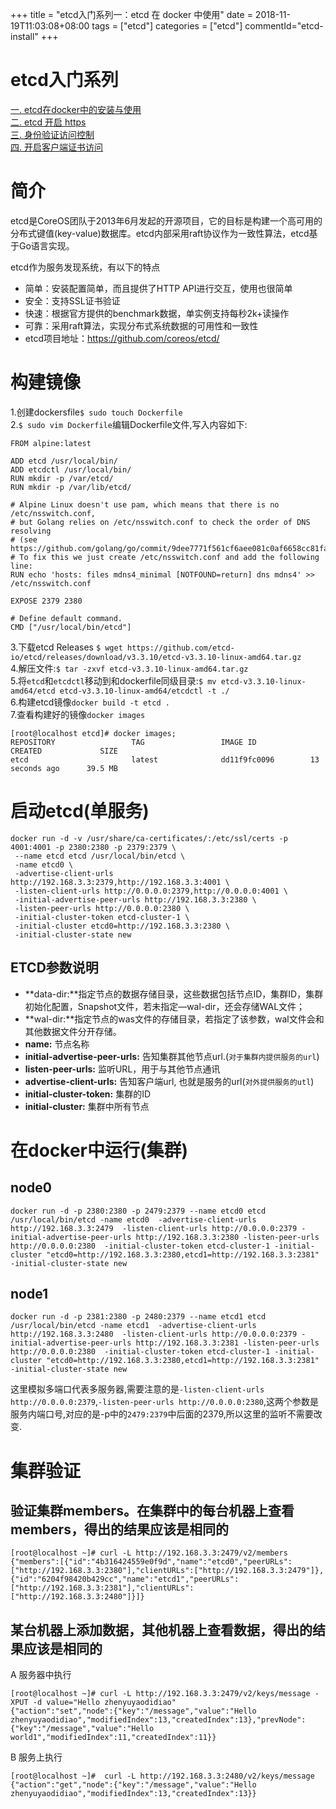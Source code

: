 +++
title = "etcd入门系列一：etcd 在 docker 中使用"
date = 2018-11-19T11:03:08+08:00
tags = ["etcd"]
categories = ["etcd"]
commentId="etcd-install"
+++
# etcd入门系列
[一. etcd在docker中的安装与使用](http://www.artacode.com/posts/etcd/install/)  
[二. etcd 开启 https](http://www.artacode.com/posts/etcd/enable-https/)  
[三. 身份验证访问控制](http://www.artacode.com/posts/etcd/enable-https/)  
[四. 开启客户端证书访问](http://www.artacode.com/posts/etcd/certificates/)

# 简介
etcd是CoreOS团队于2013年6月发起的开源项目，它的目标是构建一个高可用的分布式键值(key-value)数据库。etcd内部采用raft协议作为一致性算法，etcd基于Go语言实现。

etcd作为服务发现系统，有以下的特点

- 简单：安装配置简单，而且提供了HTTP API进行交互，使用也很简单
- 安全：支持SSL证书验证
- 快速：根据官方提供的benchmark数据，单实例支持每秒2k+读操作
- 可靠：采用raft算法，实现分布式系统数据的可用性和一致性
- etcd项目地址：https://github.com/coreos/etcd/

# 构建镜像
1.创建dockersfile```$ sudo touch Dockerfile```  
2.`$ sudo vim Dockerfile`编辑Dockerfile文件,写入内容如下:

```
FROM alpine:latest

ADD etcd /usr/local/bin/
ADD etcdctl /usr/local/bin/
RUN mkdir -p /var/etcd/
RUN mkdir -p /var/lib/etcd/

# Alpine Linux doesn't use pam, which means that there is no /etc/nsswitch.conf,
# but Golang relies on /etc/nsswitch.conf to check the order of DNS resolving
# (see https://github.com/golang/go/commit/9dee7771f561cf6aee081c0af6658cc81fac3918)
# To fix this we just create /etc/nsswitch.conf and add the following line:
RUN echo 'hosts: files mdns4_minimal [NOTFOUND=return] dns mdns4' >> /etc/nsswitch.conf

EXPOSE 2379 2380

# Define default command.
CMD ["/usr/local/bin/etcd"]
```

3.下载etcd Releases `$ wget https://github.com/etcd-io/etcd/releases/download/v3.3.10/etcd-v3.3.10-linux-amd64.tar.gz`   
4.解压文件:`$ tar -zxvf etcd-v3.3.10-linux-amd64.tar.gz`  
5.将`etcd`和`etcdctl`移动到和dockerfile同级目录:`$ mv etcd-v3.3.10-linux-amd64/etcd etcd-v3.3.10-linux-amd64/etcdctl -t ./`  
6.构建etcd镜像`docker build -t etcd .`  
7.查看构建好的镜像`docker images`
```
[root@localhost etcd]# docker images;
REPOSITORY                 TAG                 IMAGE ID            CREATED             SIZE
etcd                       latest              dd11f9fc0096        13 seconds ago      39.5 MB

```

# 启动etcd(单服务)
```
docker run -d -v /usr/share/ca-certificates/:/etc/ssl/certs -p 4001:4001 -p 2380:2380 -p 2379:2379 \
 --name etcd etcd /usr/local/bin/etcd \
 -name etcd0 \
 -advertise-client-urls http://192.168.3.3:2379,http://192.168.3.3:4001 \
 -listen-client-urls http://0.0.0.0:2379,http://0.0.0.0:4001 \
 -initial-advertise-peer-urls http://192.168.3.3:2380 \
 -listen-peer-urls http://0.0.0.0:2380 \
 -initial-cluster-token etcd-cluster-1 \
 -initial-cluster etcd0=http://192.168.3.3:2380 \
 -initial-cluster-state new
```
## ETCD参数说明
- **data-dir:**指定节点的数据存储目录，这些数据包括节点ID，集群ID，集群初始化配置，Snapshot文件，若未指定—wal-dir，还会存储WAL文件；
- **wal-dir:**指定节点的was文件的存储目录，若指定了该参数，wal文件会和其他数据文件分开存储。
- **name:** 节点名称
- **initial-advertise-peer-urls:** 告知集群其他节点url.(`对于集群内提供服务的url`)
- **listen-peer-urls:** 监听URL，用于与其他节点通讯
- **advertise-client-urls:** 告知客户端url, 也就是服务的url(`对外提供服务的utl`)
- **initial-cluster-token:** 集群的ID
- **initial-cluster:** 集群中所有节点

# 在docker中运行(集群)
## node0
```
docker run -d -p 2380:2380 -p 2479:2379 --name etcd0 etcd /usr/local/bin/etcd -name etcd0  -advertise-client-urls http://192.168.3.3:2479  -listen-client-urls http://0.0.0.0:2379 -initial-advertise-peer-urls http://192.168.3.3:2380 -listen-peer-urls http://0.0.0.0:2380  -initial-cluster-token etcd-cluster-1 -initial-cluster "etcd0=http://192.168.3.3:2380,etcd1=http://192.168.3.3:2381" -initial-cluster-state new
```
## node1
```
docker run -d -p 2381:2380 -p 2480:2379 --name etcd1 etcd /usr/local/bin/etcd -name etcd1  -advertise-client-urls http://192.168.3.3:2480  -listen-client-urls http://0.0.0.0:2379 -initial-advertise-peer-urls http://192.168.3.3:2381 -listen-peer-urls http://0.0.0.0:2380  -initial-cluster-token etcd-cluster-1 -initial-cluster "etcd0=http://192.168.3.3:2380,etcd1=http://192.168.3.3:2381" -initial-cluster-state new
```
这里模拟多端口代表多服务器,需要注意的是`-listen-client-urls http://0.0.0.0:2379`,`-listen-peer-urls http://0.0.0.0:2380`,这两个参数是服务内端口号,对应的是-p中的`2479:2379`中后面的2379,所以这里的监听不需要改变.

# 集群验证
## 验证集群members。在集群中的每台机器上查看members，得出的结果应该是相同的
```
[root@localhost ~]# curl -L http://192.168.3.3:2479/v2/members
{"members":[{"id":"4b316424559e0f9d","name":"etcd0","peerURLs":["http://192.168.3.3:2380"],"clientURLs":["http://192.168.3.3:2479"]},{"id":"6204f98420b429cc","name":"etcd1","peerURLs":["http://192.168.3.3:2381"],"clientURLs":["http://192.168.3.3:2480"]}]}
```
## 某台机器上添加数据，其他机器上查看数据，得出的结果应该是相同的
A 服务器中执行
```
[root@localhost ~]# curl -L http://192.168.3.3:2479/v2/keys/message -XPUT -d value="Hello zhenyuyaodidiao"
{"action":"set","node":{"key":"/message","value":"Hello zhenyuyaodidiao","modifiedIndex":13,"createdIndex":13},"prevNode":{"key":"/message","value":"Hello world1","modifiedIndex":11,"createdIndex":11}}
```
B 服务上执行
```
[root@localhost ~]#  curl -L http://192.168.3.3:2480/v2/keys/message
{"action":"get","node":{"key":"/message","value":"Hello zhenyuyaodidiao","modifiedIndex":13,"createdIndex":13}}
```



